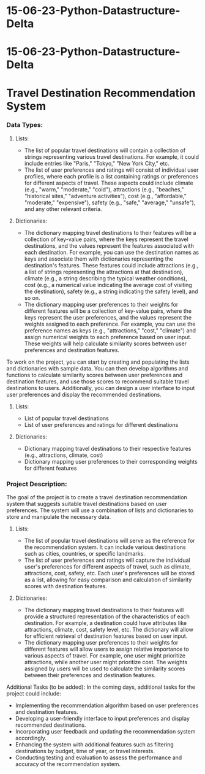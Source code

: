 # 15-06-23-Python-Datastructure-Delta
# 15-06-23-Python-Datastructure-Delta

# Travel Destination Recommendation System
### Data Types:

1. Lists:
   - The list of popular travel destinations will contain a collection of strings representing various travel destinations. For example, it could include entries like "Paris," "Tokyo," "New York City," etc.
   - The list of user preferences and ratings will consist of individual user profiles, where each profile is a list containing ratings or preferences for different aspects of travel. These aspects could include climate (e.g., "warm," "moderate," "cold"), attractions (e.g., "beaches," "historical sites," "adventure activities"), cost (e.g., "affordable," "moderate," "expensive"), safety (e.g., "safe," "average," "unsafe"), and any other relevant criteria.

2. Dictionaries:
   - The dictionary mapping travel destinations to their features will be a collection of key-value pairs, where the keys represent the travel destinations, and the values represent the features associated with each destination. For example, you can use the destination names as keys and associate them with dictionaries representing the destination's features. These features could include attractions (e.g., a list of strings representing the attractions at that destination), climate (e.g., a string describing the typical weather conditions), cost (e.g., a numerical value indicating the average cost of visiting the destination), safety (e.g., a string indicating the safety level), and so on.
   - The dictionary mapping user preferences to their weights for different features will be a collection of key-value pairs, where the keys represent the user preferences, and the values represent the weights assigned to each preference. For example, you can use the preference names as keys (e.g., "attractions," "cost," "climate") and assign numerical weights to each preference based on user input. These weights will help calculate similarity scores between user preferences and destination features.

To work on the project, you can start by creating and populating the lists and dictionaries with sample data. You can then develop algorithms and functions to calculate similarity scores between user preferences and destination features, and use those scores to recommend suitable travel destinations to users. Additionally, you can design a user interface to input user preferences and display the recommended destinations.

1. Lists: 
   - List of popular travel destinations
   - List of user preferences and ratings for different destinations

2. Dictionaries:
   - Dictionary mapping travel destinations to their respective features (e.g., attractions, climate, cost)
   - Dictionary mapping user preferences to their corresponding weights for different features

### Project Description:
The goal of the project is to create a travel destination recommendation system that suggests suitable travel destinations based on user preferences. The system will use a combination of lists and dictionaries to store and manipulate the necessary data.

1. Lists:
   - The list of popular travel destinations will serve as the reference for the recommendation system. It can include various destinations such as cities, countries, or specific landmarks.
   - The list of user preferences and ratings will capture the individual user's preferences for different aspects of travel, such as climate, attractions, cost, safety, etc. Each user's preferences will be stored as a list, allowing for easy comparison and calculation of similarity scores with destination features.

2. Dictionaries:
   - The dictionary mapping travel destinations to their features will provide a structured representation of the characteristics of each destination. For example, a destination could have attributes like attractions, climate, cost, safety level, etc. The dictionary will allow for efficient retrieval of destination features based on user input.
   - The dictionary mapping user preferences to their weights for different features will allow users to assign relative importance to various aspects of travel. For example, one user might prioritize attractions, while another user might prioritize cost. The weights assigned by users will be used to calculate the similarity scores between their preferences and destination features.

Additional Tasks (to be added):
In the coming days, additional tasks for the project could include:
- Implementing the recommendation algorithm based on user preferences and destination features.
- Developing a user-friendly interface to input preferences and display recommended destinations.
- Incorporating user feedback and updating the recommendation system accordingly.
- Enhancing the system with additional features such as filtering destinations by budget, time of year, or travel interests.
- Conducting testing and evaluation to assess the performance and accuracy of the recommendation system.
